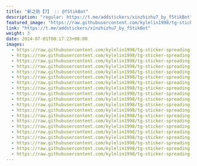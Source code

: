 ```yaml
---
title: "新之助【7】 :: @fStikBot"
description: "regular: https://t.me/addstickers/xinzhizhu7_by_fStikBot"
featured_image: "https://raw.githubusercontent.com/kylelin1998/tg-sticker-spreading-worldwide-images/main/img/b49f7de2-11f1-4541-8f6e-63561783d693.jpg"
link: "https://t.me/addstickers/xinzhizhu7_by_fStikBot"
weight: 3
date: 2024-07-01T08:17:23+08:00
images:
  - https://raw.githubusercontent.com/kylelin1998/tg-sticker-spreading-worldwide-images/main/img/b49f7de2-11f1-4541-8f6e-63561783d693.jpg
  - https://raw.githubusercontent.com/kylelin1998/tg-sticker-spreading-worldwide-images/main/img/4301daa1-5f20-4a3d-a52b-47e533d55b17.jpg
  - https://raw.githubusercontent.com/kylelin1998/tg-sticker-spreading-worldwide-images/main/img/e2d968d3-75ac-4770-afb8-099e33589b83.jpg
  - https://raw.githubusercontent.com/kylelin1998/tg-sticker-spreading-worldwide-images/main/img/7d0b0d11-e106-424f-8ec1-d88d85713ee9.jpg
  - https://raw.githubusercontent.com/kylelin1998/tg-sticker-spreading-worldwide-images/main/img/95613650-090a-4325-bfbe-696a434c02ac.jpg
  - https://raw.githubusercontent.com/kylelin1998/tg-sticker-spreading-worldwide-images/main/img/96e7d44a-0422-4ebf-b87b-fd5263e7f2b7.jpg
  - https://raw.githubusercontent.com/kylelin1998/tg-sticker-spreading-worldwide-images/main/img/f8e7cebf-d6ce-4227-bf18-94c65b9874f0.jpg
  - https://raw.githubusercontent.com/kylelin1998/tg-sticker-spreading-worldwide-images/main/img/51c7c45d-f487-47d2-8e3c-1f9faff63b30.jpg
  - https://raw.githubusercontent.com/kylelin1998/tg-sticker-spreading-worldwide-images/main/img/cb711e33-7323-4b38-a302-d92b9c28808e.jpg
  - https://raw.githubusercontent.com/kylelin1998/tg-sticker-spreading-worldwide-images/main/img/aef78018-2608-445f-b72d-7741f4d705cc.jpg
  - https://raw.githubusercontent.com/kylelin1998/tg-sticker-spreading-worldwide-images/main/img/37ce851f-ba9b-4708-a461-3499c0b59063.jpg
  - https://raw.githubusercontent.com/kylelin1998/tg-sticker-spreading-worldwide-images/main/img/56f1b414-acc8-418a-8bd8-e6cf0032690f.jpg
  - https://raw.githubusercontent.com/kylelin1998/tg-sticker-spreading-worldwide-images/main/img/842e8468-6677-47cb-8e56-cb132d7d19b3.jpg
  - https://raw.githubusercontent.com/kylelin1998/tg-sticker-spreading-worldwide-images/main/img/61718abf-7b5e-4cff-b4b2-675d00d7a402.jpg
  - https://raw.githubusercontent.com/kylelin1998/tg-sticker-spreading-worldwide-images/main/img/02683165-7bf4-4a65-9ebb-edf972a0b754.jpg
  - https://raw.githubusercontent.com/kylelin1998/tg-sticker-spreading-worldwide-images/main/img/ca4d5313-2c1d-43ec-b3e9-21bdd2817b3d.jpg
  - https://raw.githubusercontent.com/kylelin1998/tg-sticker-spreading-worldwide-images/main/img/dfa6d5d7-8ab2-49ac-a69b-1fdf0055a231.jpg
  - https://raw.githubusercontent.com/kylelin1998/tg-sticker-spreading-worldwide-images/main/img/1f6d9388-64e3-4052-9f34-a8fcbb0097b3.jpg
  - https://raw.githubusercontent.com/kylelin1998/tg-sticker-spreading-worldwide-images/main/img/3b9316a9-d2db-4f1e-9c3a-bb5530f3db83.jpg
  - https://raw.githubusercontent.com/kylelin1998/tg-sticker-spreading-worldwide-images/main/img/c1c96847-6e71-4754-b584-8005d5b5e1d2.jpg
---
```

